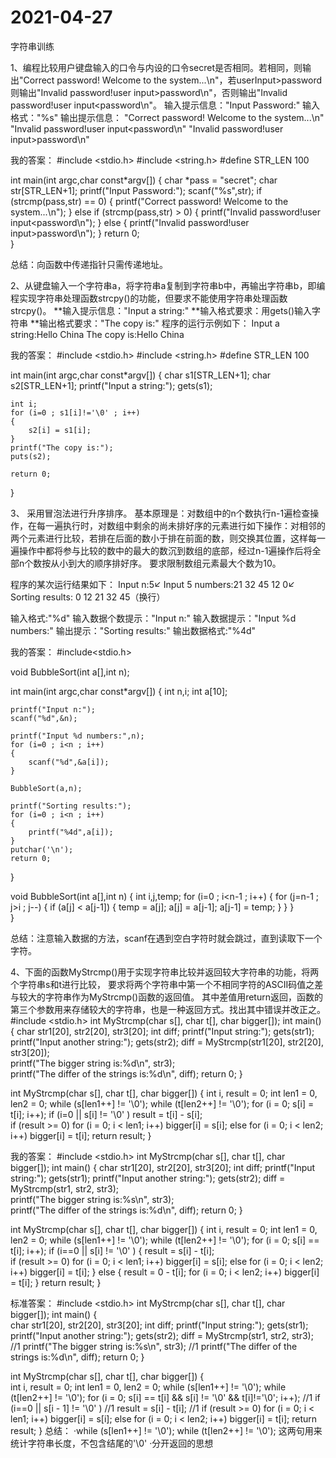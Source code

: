 # 2021-04-27
字符串训练

1、编程比较用户键盘输入的口令与内设的口令secret是否相同。若相同，则输出"Correct password! Welcome to the system...\n"，若userInput>password则输出"Invalid password!user input>password\n"，否则输出"Invalid password!user input<password\n"。
输入提示信息："Input Password:"
输入格式："%s"
输出提示信息：
"Correct password! Welcome to the system...\n"
"Invalid password!user input<password\n"
"Invalid password!user input>password\n"

我的答案：
#include <stdio.h>
#include <string.h>
#define STR_LEN 100

int main(int argc,char const*argv[])
{
	char *pass = "secret";
	char str[STR_LEN+1];
	printf("Input Password:");
	scanf("%s",str);
	if (strcmp(pass,str) == 0)
	{
		printf("Correct password! Welcome to the system...\n");
	}
	else if (strcmp(pass,str) > 0)
	{
		printf("Invalid password!user input<password\n");
	}
	else
	{
		printf("Invalid password!user input>password\n");
	}
	return 0;	
}

总结：向函数中传递指针只需传递地址。

2、从键盘输入一个字符串a，将字符串a复制到字符串b中，再输出字符串b，即编程实现字符串处理函数strcpy()的功能，但要求不能使用字符串处理函数strcpy()。
**输入提示信息："Input a string:"
**输入格式要求：用gets()输入字符串
**输出格式要求："The copy is:"
程序的运行示例如下：
Input a string:Hello China
The copy is:Hello China

我的答案：
#include <stdio.h>
#include <string.h>
#define STR_LEN 100

int main(int argc,char const*argv[])
{
	char s1[STR_LEN+1];
	char s2[STR_LEN+1];
	printf("Input a string:");
	gets(s1);
	
	int i;
	for (i=0 ; s1[i]!='\0' ; i++)
	{
		s2[i] = s1[i];
	}
	printf("The copy is:");
	puts(s2);
	
	return 0;	
}

3、
采用冒泡法进行升序排序。
基本原理是：对数组中的n个数执行n-1遍检查操作，在每一遍执行时，对数组中剩余的尚未排好序的元素进行如下操作：对相邻的两个元素进行比较，若排在后面的数小于排在前面的数，则交换其位置，这样每一遍操作中都将参与比较的数中的最大的数沉到数组的底部，经过n-1遍操作后将全部n个数按从小到大的顺序排好序。
要求限制数组元素最大个数为10。

程序的某次运行结果如下：
Input n:5↙
Input 5 numbers:21 32 45 12 0↙
Sorting results:   0  12  21  32  45（换行）

输入格式:"%d"
输入数据个数提示："Input n:"
输入数据提示："Input %d numbers:"
输出提示："Sorting results:"
输出数据格式:"%4d"

我的答案：
#include<stdio.h>

void BubbleSort(int a[],int n);

int main(int argc,char const*argv[])
{
	int n,i;
	int a[10];
	
	printf("Input n:");
	scanf("%d",&n);
	
	printf("Input %d numbers:",n);
	for (i=0 ; i<n ; i++)
	{
		scanf("%d",&a[i]);
	}
	
	BubbleSort(a,n);
	
	printf("Sorting results:");
	for (i=0 ; i<n ; i++)
	{
		printf("%4d",a[i]);
	}
	putchar('\n');
	return 0;	
}

void BubbleSort(int a[],int n)
{
	int i,j,temp;
	for (i=0 ; i<n-1 ; i++)
	{
		for (j=n-1 ; j>i ; j--)
		{
			if (a[j] < a[j-1])
			{
				temp = a[j];
				a[j] = a[j-1];
				a[j-1] = temp;
			}
		}
	}	
}

总结：注意输入数据的方法，scanf在遇到空白字符时就会跳过，直到读取下一个字符。

4、下面的函数MyStrcmp()用于实现字符串比较并返回较大字符串的功能，将两个字符串s和t进行比较，
要求将两个字符串中第一个不相同字符的ASCII码值之差与较大的字符串作为MyStrcmp()函数的返回值。
其中差值用return返回，函数的第三个参数用来存储较大的字符串，也是一种返回方式。找出其中错误并改正之。
#include <stdio.h>
int MyStrcmp(char s[], char t[], char bigger[]);
int main()
{
    char  str1[20], str2[20], str3[20];
    int diff;
    printf("Input string:");
    gets(str1);
    printf("Input another string:");
    gets(str2);
    diff = MyStrcmp(str1[20], str2[20], str3[20]);  
    printf("The bigger string is:%d\n", str3);       
    printf("The differ of the strings is:%d\n", diff);
    return 0;
}
 
int MyStrcmp(char s[], char t[], char bigger[])
{
    int i, result = 0;
    int len1 = 0, len2 = 0;
    while (s[len1++] != '\0');
    while (t[len2++] != '\0');
    for (i = 0; s[i] = t[i]; i++); 
    if (i=0 || s[i] != '\0' ) 
        result = t[i] - s[i];  
    if (result >= 0)
        for (i = 0; i < len1; i++)
            bigger[i] = s[i];
    else
        for (i = 0; i < len2; i++)
            bigger[i] = t[i];
    return result;
}

我的答案：
#include <stdio.h>
int MyStrcmp(char s[], char t[], char bigger[]);
int main()
{
    char  str1[20], str2[20], str3[20];
    int diff;
    printf("Input string:");
    gets(str1);
    printf("Input another string:");
    gets(str2);
    diff = MyStrcmp(str1, str2, str3);  
    printf("The bigger string is:%s\n", str3);       
    printf("The differ of the strings is:%d\n", diff);
    return 0;
}
 
int MyStrcmp(char s[], char t[], char bigger[])
{
    int i, result = 0;
    int len1 = 0, len2 = 0;
    while (s[len1++] != '\0');
    while (t[len2++] != '\0');
    for (i = 0; s[i] == t[i]; i++); 
    if (i==0 || s[i] != '\0' ) 
    {    result = s[i] - t[i];  
    if (result >= 0)
        for (i = 0; i < len1; i++)
            bigger[i] = s[i];
    else
        for (i = 0; i < len2; i++)
            bigger[i] = t[i];
    }
	else
	{	result = 0 - t[i];
		for (i = 0; i < len2; i++)
            bigger[i] = t[i];
    }
	return result;
}

标准答案：
#include <stdio.h>
int MyStrcmp(char s[], char t[], char bigger[]);
int main()
{          
    char  str1[20], str2[20], str3[20];
    int diff;
    printf("Input string:");
    gets(str1);
    printf("Input another string:");
    gets(str2);
    diff = MyStrcmp(str1, str2, str3); //1
    printf("The bigger string is:%s\n", str3); //1
    printf("The differ of the strings is:%d\n", diff);
    return 0;
}          
 
int MyStrcmp(char s[], char t[], char bigger[])
{          
    int i, result = 0;
    int len1 = 0, len2 = 0;
    while (s[len1++] != '\0');
    while (t[len2++] != '\0');
    for (i = 0;  s[i] == t[i] && s[i] != '\0' && t[i]!='\0'; i++); //1
    if (i==0 || s[i - 1] != '\0' ) //1
        result = s[i] - t[i]; //1
    if (result >= 0)
        for (i = 0; i < len1; i++)
            bigger[i] = s[i];
    else
        for (i = 0; i < len2; i++)
            bigger[i] = t[i];
    return result;
}
总结：
·while (s[len1++] != '\0');
 while (t[len2++] != '\0');
这两句用来统计字符串长度，不包含结尾的'\0'
·分开返回的思想
